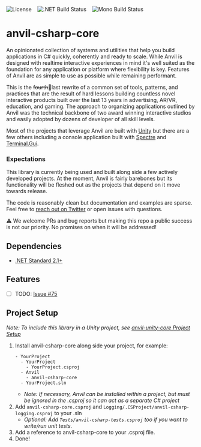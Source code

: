 ![License](https://img.shields.io/github/license/decline-cookies/anvil-csharp-core?label=License)&nbsp;&nbsp;&nbsp;
![.NET Build Status](https://github.com/decline-cookies/anvil-csharp-core/actions/workflows/dotnet-build.yml/badge.svg)&nbsp;&nbsp;&nbsp;
![Mono Build Status](https://github.com/decline-cookies/anvil-csharp-core/actions/workflows/mono-build.yml/badge.svg)&nbsp;&nbsp;&nbsp;

# anvil-csharp-core
An opinionated collection of systems and utilities that help you build applications in C# quickly, coherently and ready to scale. While Anvil is designed with realtime interactive experiences in mind it's well suited as the foundation for any application or platform where flexibility is key.
Features of Anvil are as simple to use as possible while remaining performant.

This is the ~~fourth~~🤞last rewrite of a common set of tools, patterns, and practices that are the result of hard lessons building countless novel interactive products built over the last 13 years in advertising, AR/VR, education, and gaming. The approach to organizing applications outlined by Anvil was the technical backbone of two award winning interactive studios and easily adopted by dozens of developer of all skill levels.

Most of the projects that leverage Anvil are built with [Unity](https://unity.com) but there are a few others including a console application built with [Spectre](https://spectreconsole.net) and [Terminal.Gui](https://github.com/migueldeicaza/gui.cs).

### Expectations
This library is currently being used and built along side a few actively developed projects. At the moment, Anvil is fairly barebones but its functionality will be fleshed out as the projects that depend on it move towards release.

The code is reasonably clean but documentation and examples are sparse. Feel free to [reach out on Twitter](https://twitter.com/declinecookies) or open issues with questions.

⚠️ We welcome PRs and bug reports but making this repo a public success is not our priority. No promises on when it will be addressed!

## Dependencies
 - [.NET Standard 2.1+](https://docs.microsoft.com/en-us/dotnet/standard/net-standard?tabs=net-standard-2-1)

## Features
 - [ ] TODO: [Issue #75](https://github.com/decline-cookies/anvil-csharp-core/issues/75)

## Project Setup

*Note: To include this library in a Unity project, see [anvil-unity-core Project Setup](https://github.com/decline-cookies/anvil-unity-core#project-setup)*

1. Install anvil-csharp-core along side your project, for example:
    ```
    - YourProject
      - YourProject
        - YourProject.csproj
      - Anvil
        - anvil-csharp-core
      - YourProject.sln
    ```
    - *Note: If necessary, Anvil can be installed within a project, but must be ignored in the .csproj so it can act as a separate C# project*
2. Add `anvil-csharp-core.csproj` and `Logging/.CSProject/anvil-csharp-logging.csproj` to your .sln
    - *Optional: Add `Tests/anvil-csharp-tests.csproj` too if you want to write/run unit tests.*
3. Add a reference to anvil-csharp-core to your .csproj file.
4. Done!
